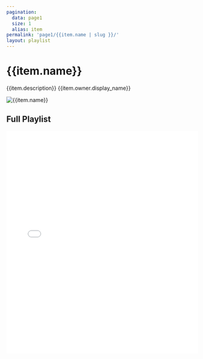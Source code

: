 ```yaml
---
pagination:
  data: page1
  size: 1
  alias: item
permalink: 'page1/{{item.name | slug }}/'
layout: playlist
---
```

<div class="float">
   <h1>{{item.name}}</h1>
   <p>{{item.description}} <span class="font-weight-bold text-secondary">{{item.owner.display_name}}</span></p>
   <img src="{{item.images}}" class="w-50 d-block mb-3" alt="{{item.name}}">
</div>

<div class="float">
  <h2 class="mb-">Full Playlist</h2>
  <iframe src="{{ item.embed }}" width="500" height="580" frameborder="0" allowtransparency="true" allow="encrypted-media">
  <iframe>

  <a href="{{ item.external_urls.spotify }}" class="btn btn-secondary stretched-"  target="_blank">Listen Full Playlist</a>
</div>

